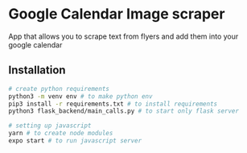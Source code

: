 # Google Calendar Image scraper

App that allows you to scrape text from flyers and add them into your google calendar

## Installation

```bash
# create python requirements
python3 -m venv env # to make python env
pip3 install -r requirements.txt # to install requirements
python3 flask_backend/main_calls.py # to start only flask server

# setting up javascript
yarn # to create node modules
expo start # to run javascript server
```
